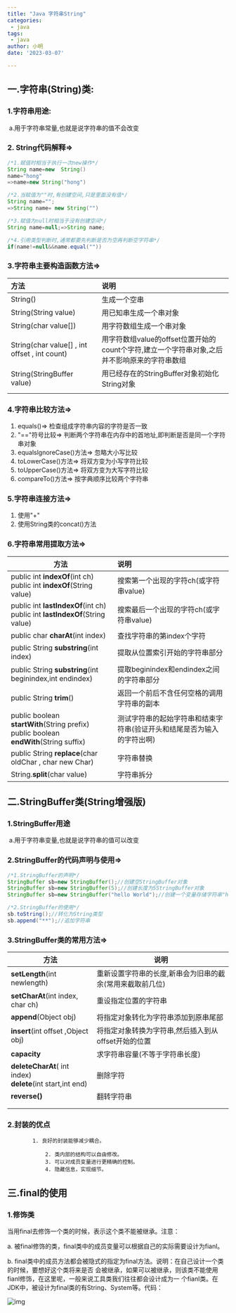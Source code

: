 ```yaml
---
title: "Java 字符串String"
categories:
 - java
tags:
 - java
author: 小明
date: '2023-03-07'

---
```




## 一.字符串(String)类:

### 		1.字符串用途:

​				a.用于字符串常量,也就是说字符串的值不会改变

### 		2. String代码解释=>

```java
/*1.赋值时相当于执行一次new操作*/
String name=new  String()
name="hong"  
=>name=new String("hong")

/*2.当赋值为""时,有创建空间,只是里面没有值*/
String name="";
=>String name= new String("")

/*3.赋值为null时相当于没有创建空间*/
String name=null;=>String name;

/*4.引用类型判断时,通常都要先判断是否为空再判断空字符串*/
if(name!=null&&name.equal(""))
```

### 		3.字符串主要构造函数方法=>

| 方法                                          | 说明                                                         |
| :-------------------------------------------- | :----------------------------------------------------------- |
| String()                                      | 生成一个空串                                                 |
| String(String  value)                         | 用已知串生成一个串对象                                       |
| String(char value[])                          | 用字符数组生成一个串对象                                     |
| String(char value[] , int offset , int count) | 用字符数组value的offset位置开始的count个字符,建立一个字符串对象,之后并不影响原来的字符串数组 |
| String(StringBuffer  value)                   | 用已经存在的StringBuffer对象初始化String对象                 |
|                                               |                                                              |



### 4.字符串比较方法=>

1.   equals()=>  检查组成字符串内容的字符是否一致
2.   "=="符号比较=>  判断两个字符串在内存中的首地址,即判断是否是同一个字符串对象
3.   equalslgnoreCase()方法=>  忽略大小写比较
4.   toLowerCase()方法=>  将双方变为小写字符比较
5.   toUpperCase()方法=>  将双方变为大写字符比较
6.   compareTo()方法=> 按字典顺序比较两个字符串

### 5.字符串连接方法=>

1.   使用"+"
2.   使用String类的concat()方法

### 6.字符串常用提取方法=>

| 方法                                                         | 说明                                                         |
| ------------------------------------------------------------ | :----------------------------------------------------------- |
| public int **indexOf**(int ch)<br />public int **indexOf**(String value) | 搜索第一个出现的字符ch(或字符串value)                        |
| public int **lastIndexOf**(int ch)<br />public int **lastIndexOf**(String value) | 搜索最后一个出现的字符ch(或字符串value)                      |
| public char **charAt**(int index)                            | 查找字符串的第index个字符                                    |
| public String **substring**(int index)                       | 提取从位置索引开始的字符串部分                               |
| public String **substring**(int beginindex,int endindex)     | 提取beginindex和endindex之间的字符串部分                     |
| public String **trim**()                                     | 返回一个前后不含任何空格的调用字符串的副本                   |
| public boolean **startWith**(String prefix)<br />public boolean **endWith**(String suffix) | 测试字符串的起始字符串和结束字符串(验证开头和结尾是否为输入的字符出啊) |
| public String **replace**(char oldChar , char new Char)      | 字符串替换                                                   |
| String.**split**(char value)                                 | 字符串拆分                                                   |


## 二.StringBuffer类(String增强版)

### 	1.StringBuffer用途

​		a.用于字符串变量,也就是说字符串的值可以改变

### 	2.StringBuffer的代码声明与使用=>

```java
/*1.StringBuffer的声明*/
StringBuffer sb=new StringBuffer();//创建空StringBuffer对象
StringBuffer sb=new StringBuffer(5);//创建长度为5StringBuffer对象
StringBuffer sb=new StringBuffer("hello World");//创建一个变量存储字符串"hello World"

/*2.StringBuffer的使用*/
sb.toString();//转化为String类型
sb.append("**");//追加字符串
```

### 	3.StringBuffer类的常用方法=>

| 方法                                                         | 说明                                                      |
| ------------------------------------------------------------ | --------------------------------------------------------- |
| **setLength**(int newlength)                                 | 重新设置字符串的长度,新串会为旧串的截余(常用来截取前几位) |
| **setCharAt**(int index, char ch)                            | 重设指定位置的字符串                                      |
| **append**(Object obj)                                       | 将指定对象转化为字符串添加到原串尾部                      |
| **insert**(int offset ,Object obj)                           | 将指定对象转换为字符串,然后插入到从offset开始的位置       |
| **capacity**                                                 | 求字符串容量(不等于字符串长度)                            |
| **deleteCharAt**( int index)<br />**delete**(int start,int end) | 删除字符                                                  |
| **reverse()**                                                | 翻转字符串                                                |
|                                                              |                                                           |
|                                                              |                                                           |

### 	2.封装的优点

			1. 良好的封装能够减少耦合。
	
	  			2. 类内部的结构可以自由修改。
	  			3. 可以对成员变量进行更精确的控制。
	  			4. 隐藏信息，实现细节。



## 三.final的使用

### 	1.修饰类

当用final去修饰一个类的时候，表示这个类不能被继承。注意：

a. 被final修饰的类，final类中的成员变量可以根据自己的实际需要设计为fianl。

b. final类中的成员方法都会被隐式的指定为final方法。说明：在自己设计一个类的时候，要想好这个类将来是否			会被继承，如果可以被继承，则该类不能使用fianl修饰，在这里呢，一般来说工具类我们往往都会设计成为一			个fianl类。在JDK中，被设计为final类的有String、System等。代码：



![img](https://ss1.baidu.com/6ONXsjip0QIZ8tyhnq/it/u=2411423419,2520809892&fm=173&app=25&f=JPEG?w=640&h=360&s=A5F26D32073A64294451C0DA0000C0B3)



















